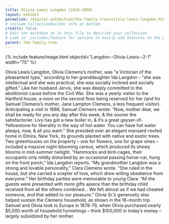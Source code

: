 ```yaml
---
title: Olivia Lewis Langdon (1810-1890)
layout: exhibit
permalink: /digital-exhibition/the-family-tree/olivia-lewis-langdon.html
# include CollectionBuilder info at bottom
credits: false
# Edit the markdown on in this file to describe your collection
# Look in _includes/feature for options to easily add features to the page
parent: the-family-tree
---
```


{% include feature/image.html objectid="Langdon--Olivia-Lewis--2-1" width="75" %}

Olivia Lewis Langdon, Olivia Clemens’s mother, was “a Victorian of the pleasantest type,” according to her granddaughter Ida Langdon – “she was intellectual and she was practical, she was socially inclined and socially gifted.” Like her husband Jervis, she was deeply committed to the abolitionist cause before the Civil War. 
She was a yearly visitor to the Hartford house, a room on the second floor being reserved for her (and for Samuel Clemens’s mother, Jane Lampton Clemens, a less frequent visitor). Anticipating a visit in 1886, Samuel Clemens wrote: “Now, mother dear, we shall be ready for you any day after this week, & the sooner the satisfactorier. Livy has got a new boiler in, & it’s a great geyser-of-Yellowstone for liberality in the way of hot water. You can have  hot water always, now, & all you want.”
She presided over an elegant mansard-roofed home in Elmira, New York, its grounds planted with native and exotic trees. Two greenhouses on the property – one for flowers, one for grape vines – included a massive night-blooming cereus, which produced its showy blooms in mid-summer twilight. “Hammocks and bird-cages, their occupants only mildly disturbed by an occasional passing horse-car, hung on the front porch,” Ida Langdon reports.
 “My grandmother Langdon was a strong and lovable personality,” Clara Clemens wrote. “She ruled in the house, but she carried a scepter of love, which drew willing obedience from everyone.” Her birthday parties were  memorable to young Clara: “All the guests were presented with more gifts apiece than the birthday child received from all the others combined... We felt almost as if we had cheated someone, and that added to our pleasure.”
Olivia Sr.’s generosity also helped sustain the Clemens household, as shown  in the 16-month trip Samuel and Olivia took to Europe in 1878-79, when Olivia purchased nearly $5,000 worth of household furnishings – think $100,000 in today’s money – largely subsidized by her mother. 
